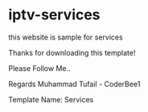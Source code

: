 # iptv-services
this website is sample for services

Thanks for downloading this template!

Please Follow Me..

Regards Muhammad Tufail - CoderBee1

Template Name: Services
